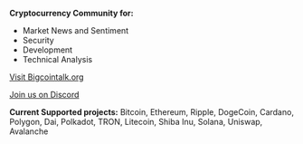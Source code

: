 **Cryptocurrency Community for:**
 - Market News and Sentiment
 - Security
 - Development
 - Technical Analysis

[Visit Bigcointalk.org](https://bigcointalk.org/)

[Join us on Discord](https://discord.gg/PY5SQ3DXmv)

**Current Supported projects:**
Bitcoin, Ethereum, Ripple, DogeCoin, Cardano, Polygon, Dai, Polkadot, TRON, Litecoin, Shiba Inu, Solana, Uniswap, Avalanche
